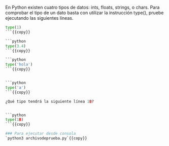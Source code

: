 


En Python existen cuatro tipos de datos: ints, floats, strings, o chars. Para comprobar el tipo de un dato basta con utilizar la instrucción type(), pruebe ejecutando las siguientes líneas.


```python
type(1)
```{{copy}}

```python
type(3.4)
```{{copy}}

```python
type('hola')
```{{copy}}


```python
type('a')
```{{copy}}

¿Qué tipo tendrá la siguiente línea 1B?


```python
type(1B)
```{{copy}}

### Para ejecutar desde consola
`python3 archivodeprueba.py`{{copy}}
